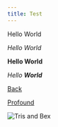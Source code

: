 ```yaml
---
title: Test
---
```


Hello World

*Hello World*

**Hello World**

_Hello **World**_

[Back](https://trisshearing.github.io/index)

[Profound](https://trisshearing.github.io/text.txt)

![Tris and Bex](https://trisshearing.github.io/IMG_7176)
